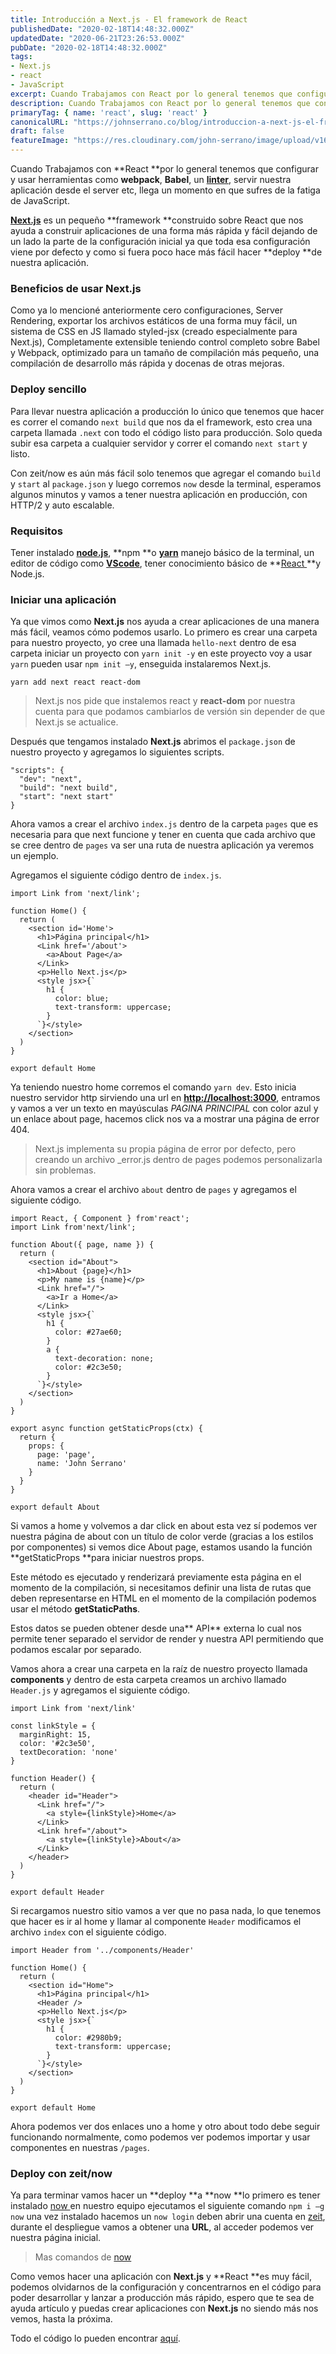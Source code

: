 ```yaml
---
title: Introducción a Next.js - El framework de React
publishedDate: "2020-02-18T14:48:32.000Z"
updatedDate: "2020-06-21T23:26:53.000Z"
pubDate: "2020-02-18T14:48:32.000Z"
tags: 
- Next.js
- react
- JavaScript
excerpt: Cuando Trabajamos con React por lo general tenemos que configurar y usar herramientas como webpack, Babel, un linter, servir nuestra aplicación desde el serve.
description: Cuando Trabajamos con React por lo general tenemos que configurar y usar herramientas como webpack, Babel, un linter, servir nuestra aplicación desde el serve.
primaryTag: { name: 'react', slug: 'react' }
canonicalURL: "https://johnserrano.co/blog/introduccion-a-next-js-el-framework-de-react"
draft: false
featureImage: "https://res.cloudinary.com/john-serrano/image/upload/v1682887560/John%20Serrano/Blog%20Post/introduccion-a-next-js-el-framework-de-react/nextjs_yibklg.jpg"
---
```


Cuando Trabajamos con **React **por lo general tenemos que configurar y usar herramientas como **webpack**, **Babel**, un **[linter](https://johnserrano.co/blog/configurar-eslint-con-vscode-para-javascript)**, servir nuestra aplicación desde el server etc, llega un momento en que sufres de la fatiga de JavaScript.

**[Next.js](https://nextjs.org/)** es un pequeño **framework **construido sobre React que nos ayuda a construir aplicaciones de una forma más rápida y fácil dejando de un lado la parte de la configuración inicial ya que toda esa configuración viene por defecto y como si fuera poco hace más fácil hacer **deploy **de nuestra aplicación.

### Beneficios de usar Next.js

Como ya lo mencioné anteriormente cero configuraciones, Server Rendering, exportar los archivos estáticos de una forma muy fácil, un sistema de CSS en JS llamado styled-jsx (creado especialmente para Next.js), Completamente extensible teniendo control completo sobre Babel y Webpack, optimizado para un tamaño de compilación más pequeño, una compilación de desarrollo más rápida y docenas de otras mejoras.

### Deploy sencillo

Para llevar nuestra aplicación a producción lo único que tenemos que hacer es correr el comando `next build` que nos da el framework, esto crea una carpeta llamada `.next` con todo el código listo para producción. Solo queda subir esa carpeta a cualquier servidor y correr el comando `next start` y listo.

Con zeit/now es aún más fácil solo tenemos que agregar el comando `build` y `start` al `package.json` y luego corremos `now` desde la terminal, esperamos algunos minutos y vamos a tener nuestra aplicación en producción, con HTTP/2 y auto escalable.

### Requisitos

Tener instalado **[node.js](https://nodejs.org/en/)**, **npm **o **[yarn](https://yarnpkg.com/)** manejo básico de la terminal, un editor de código como **[VScode](https://code.visualstudio.com/)**, tener conocimiento básico de **[React ](https://johnserrano.co/blog/primeros-pasos-con-react)**y Node.js.

### Iniciar una aplicación

Ya que vimos como **Next.js** nos ayuda a crear aplicaciones de una manera más fácil, veamos cómo podemos usarlo. Lo primero es crear una carpeta para nuestro proyecto, yo cree una llamada `hello-next` dentro de esa carpeta iniciar un proyecto con `yarn init -y` en este proyecto voy a usar `yarn` pueden usar `npm init –y`, enseguida instalaremos Next.js.

`yarn add next react react-dom`

> Next.js nos pide que instalemos react y **react-dom** por nuestra cuenta para que podamos cambiarlos de versión sin depender de que Next.js se actualice.

Después que tengamos instalado **Next.js** abrimos el `package.json` de nuestro proyecto y agregamos lo siguientes scripts.

    "scripts": {
      "dev": "next",
      "build": "next build",
      "start": "next start"
    }

Ahora vamos a crear el archivo `index.js` dentro de la carpeta `pages` que es necesaria para que next funcione y tener en cuenta que cada archivo que se cree dentro de `pages` va ser una ruta de nuestra aplicación ya veremos un ejemplo.

Agregamos el siguiente código dentro de `index.js`.

    import Link from 'next/link';
     
    function Home() {
      return (
        <section id='Home'>
          <h1>Página principal</h1>
          <Link href='/about'>
            <a>About Page</a>
          </Link>
          <p>Hello Next.js</p>
          <style jsx>{`
            h1 {
              color: blue;
              text-transform: uppercase;
            }  
          `}</style>
        </section>
      )
    }
     
    export default Home
    

Ya teniendo nuestro home corremos el comando `yarn dev`. Esto inicia nuestro servidor http sirviendo una url en [**http://localhost:3000**](http://localhost:3000), entramos y vamos a ver un texto en mayúsculas *PAGINA PRINCIPAL* con color azul y un enlace about page, hacemos click nos va a mostrar una página de error 404.

> Next.js implementa su propia página de error por defecto, pero creando un archivo _error.js dentro de pages podemos personalizarla sin problemas.

Ahora vamos a crear el archivo `about` dentro de `pages` y agregamos el siguiente código.

    import React, { Component } from'react';
    import Link from'next/link';
     
    function About({ page, name }) {
      return (
        <section id="About">
          <h1>About {page}</h1>
          <p>My name is {name}</p>
          <Link href="/">
            <a>Ir a Home</a>
          </Link>
          <style jsx>{`
            h1 {
              color: #27ae60;
            }
            a {
              text-decoration: none;
              color: #2c3e50;
            }
          `}</style>
        </section>
      )
    }
    
    export async function getStaticProps(ctx) {
      return {
        props: {
          page: 'page',
          name: 'John Serrano'
        }
      }
    }
    
    export default About
    

Si vamos a home y volvemos a dar click en about esta vez sí podemos ver nuestra página de about con un título de color verde (gracias a los estilos por componentes) si vemos dice About page, estamos usando la función **getStaticProps **para iniciar nuestros props.

Este método es ejecutado y renderizará previamente esta página en el momento de la compilación, si necesitamos definir una lista de rutas que deben representarse en HTML en el momento de la compilación podemos usar el método **getStaticPaths**.

Estos datos se pueden obtener desde una** API** externa lo cual nos permite tener separado el servidor de render y nuestra API permitiendo que podamos escalar por separado.

Vamos ahora a crear una carpeta en la raíz de nuestro proyecto llamada **components** y dentro de esta carpeta creamos un archivo llamado `Header.js` y agregamos el siguiente código.

    import Link from 'next/link'
     
    const linkStyle = {
      marginRight: 15,
      color: '#2c3e50',
      textDecoration: 'none'
    }
     
    function Header() {
      return (
        <header id="Header">
          <Link href="/">
            <a style={linkStyle}>Home</a>
          </Link>
          <Link href="/about">
            <a style={linkStyle}>About</a>
          </Link>
        </header>
      )
    }
     
    export default Header
    

Si recargamos nuestro sitio vamos a ver que no pasa nada, lo que tenemos que hacer es ir al home y llamar al componente `Header` modificamos el archivo `index` con el siguiente código.

    import Header from '../components/Header'
     
    function Home() {
      return (
        <section id="Home">
          <h1>Página principal</h1>      
          <Header />
          <p>Hello Next.js</p>
          <style jsx>{`
            h1 {
              color: #2980b9;
              text-transform: uppercase;
            }
          `}</style>
        </section>
      )
    }
     
    export default Home
    

Ahora podemos ver dos enlaces uno a home y otro about todo debe seguir funcionando normalmente, como podemos ver podemos importar y usar componentes en nuestras `/pages`.

### Deploy con zeit/now

Ya para terminar vamos hacer un **deploy **a **now **lo primero es tener instalado [now ](https://zeit.co/download)en nuestro equipo ejecutamos el siguiente comando `npm i –g now` una vez instalado hacemos un `now login` deben abrir una cuenta en [zeit](https://zeit.co/), durante el despliegue vamos a obtener una **URL**, al acceder podemos ver nuestra página inicial.

> Mas comandos de [now](https://zeit.co/docs/now-cli#introduction/now-cli-reference)

Como vemos hacer una aplicación con **Next.js** y **React **es muy fácil, podemos olvidarnos de la configuración y concentrarnos en el código para poder desarrollar y lanzar a producción más rápido, espero que te sea de ayuda artículo y puedas crear aplicaciones con **Next.js** no siendo más nos vemos, hasta la próxima.

Todo el código lo pueden encontrar [aquí](https://github.com/blog-johnserrano/hello-next).
